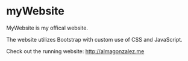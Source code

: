 # myWebsite

MyWebsite is my offical website. 

The website utilizes Bootstrap with custom use of CSS and JavaScript.

Check out the running website: http://almagonzalez.me 
